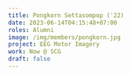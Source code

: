 ```yaml
---
title: Pongkorn Settasompop ('22)
date: 2023-06-14T04:15:48+07:00
roles: Alumni
image: /img/members/pongkorn.jpg
project: EEG Motor Imagery
work: Now @ SCG
draft: false
---
```


